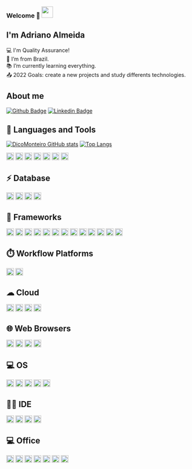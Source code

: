 ### Welcome 👋  <img src=https://github.com/TheDudeThatCode/TheDudeThatCode/blob/master/Assets/Earth.gif width="30">

<!--
**DicoMonteiro/DicoMonteiro** is a ✨ _special_ ✨ repository because its `README.md` (this file) appears on your GitHub profile.

Here are some ideas to get you started:

- 🔭 I’m currently working on ...
- 🌱 I’m currently learning ...
- 👯 I’m looking to collaborate on ...
- 🤔 I’m looking for help with ...
- 💬 Ask me about ...
- 📫 How to reach me: ...
- 😄 Pronouns: ...
- ⚡ Fun fact: ...
-->

## I'm Adriano Almeida

:computer:  I'm Quality Assurance!<br>
:house_with_garden: I’m from Brazil.<br>
:books:  I’m currently learning everything.<br>
:outbox_tray: 2022 Goals: create a new projects and study differents technologies.

## About me

[![Github Badge](https://img.shields.io/badge/-Github-000?style=flat-square&logo=Github&logoColor=white&link=https://github.com/DicoMonteiro)](https://github.com/DicoMonteiro)  [![Linkedin Badge](https://img.shields.io/badge/-LinkedIn-blue?style=flat-square&logo=Linkedin&logoColor=white&link=https://www.linkedin.com/in/adriano-barreto-monteiro-almeida)](https://www.linkedin.com/in/adriano-barreto-monteiro-almeida)


## :arrows_counterclockwise: Languages and Tools

[![DicoMonteiro GitHub stats](https://github-readme-stats.vercel.app/api?username=DicoMonteiro)](https://github.com/DicoMonteiro/github-readme-stats)
[![Top Langs](https://github-readme-stats.vercel.app/api/top-langs/?username=DicoMonteiro&layout=compact)](https://github.com/DicoMonteiro/github-readme-stats)


<code><img height="20" src="https://img.shields.io/badge/Python-FFD43B?style=for-the-badge&logo=python&logoColor=darkgreen"></code> <code><img height="20" src="https://img.shields.io/badge/HTML5-E34F26?style=for-the-badge&logo=html5&logoColor=white"></code> <code><img height="20" src="https://img.shields.io/badge/JavaScript-323330?style=for-the-badge&logo=javascript&logoColor=F7DF1E"></code> <code><img height="20" src="https://img.shields.io/badge/Ruby-CC342D?style=for-the-badge&logo=ruby&logoColor=white"></code> <code><img height="20" src="https://img.shields.io/badge/Pandas-2C2D72?style=for-the-badge&logo=pandas&logoColor=white"></code> <code><img height="20" src="https://img.shields.io/badge/json-5E5C5C?style=for-the-badge&logo=json&logoColor=white"></code> <code><img height="20" src="https://img.shields.io/badge/PLSQL-F80000?style=for-the-badge&logo=oracle&logoColor=black"></code>



## :zap: Database 

<code><img height="20" src="https://img.shields.io/badge/MySQL-00000F?style=for-the-badge&logo=mysql&logoColor=white"></code> <code><img height="20" src="https://img.shields.io/badge/PostgreSQL-316192?style=for-the-badge&logo=postgresql&logoColor=white"></code> <code><img height="20" src="https://img.shields.io/badge/MongoDB-4EA94B?style=for-the-badge&logo=mongodb&logoColor=white"></code> <code><img height="20" src="https://img.shields.io/badge/MongoDB-4EA94B?style=for-the-badge&logo=mongodb&logoColor=white"></code>


## 🚀 Frameworks 

<code><img height="20" src="https://img.shields.io/badge/Node.js-339933?style=for-the-badge&logo=nodedotjs&logoColor=white"></code> <code><img height="20" src="https://img.shields.io/badge/npm-CB3837?style=for-the-badge&logo=npm&logoColor=white"></code> <code><img height="20" src="https://img.shields.io/badge/Jupyter-F37626.svg?&style=for-the-badge&logo=Jupyter&logoColor=white"></code> <code><img height="20" src="https://img.shields.io/badge/Docker-2CA5E0?style=for-the-badge&logo=docker&logoColor=white"></code> <code><img height="20" src="https://img.shields.io/badge/conda-342B029.svg?&style=for-the-badge&logo=anaconda&logoColor=white"></code> <code><img height="20" src="https://img.shields.io/badge/Git-F05032?style=for-the-badge&logo=git&logoColor=white"></code> <code><img height="20" src="https://img.shields.io/badge/Postman-FF6C37?style=for-the-badge&logo=Postman&logoColor=white"></code> <code><img height="20" src="https://img.shields.io/badge/Insomnia-5849be?style=for-the-badge&logo=Insomnia&logoColor=white"></code> <code><img height="20" src="https://img.shields.io/badge/Selenium-43B02A?style=for-the-badge&logo=Selenium&logoColor=white"></code> <code><img height="20" src="https://img.shields.io/badge/Cypress-17202C?style=for-the-badge&logo=cypress&logoColor=white"></code> <code><img height="20" src="https://img.shields.io/badge/Mocha-8D6748?style=for-the-badge&logo=Mocha&logoColor=white"></code> <code><img height="20" src="https://img.shields.io/badge/Babel-F9DC3E?style=for-the-badge&logo=babel&logoColor=white"></code> <code><img height="20" src="https://img.shields.io/badge/chai-A30701?style=for-the-badge&logo=chai&logoColor=white"></code>

## ⏱️ Workflow Platforms

<code><img height="20" src="https://img.shields.io/badge/Jenkins-D24939?style=for-the-badge&logo=Jenkins&logoColor=white"></code> <code><img height="20" src="https://img.shields.io/badge/Jira-0052CC?style=for-the-badge&logo=Jira&logoColor=white"></code> 

## ☁ Cloud 

<code><img height="20" src="https://img.shields.io/badge/Amazon_AWS-FF9900?style=for-the-badge&logo=amazonaws&logoColor=white"></code> <code><img height="20" src="https://img.shields.io/badge/Google_Cloud-4285F4?style=for-the-badge&logo=google-cloud&logoColor=white"></code> <code><img height="20" src="https://img.shields.io/badge/microsoft%20azure-0089D6?style=for-the-badge&logo=microsoft-azure&logoColor=white"></code> <code><img height="20" src="https://img.shields.io/badge/Heroku-430098?style=for-the-badge&logo=heroku&logoColor=white"></code>

## 🌐 Web Browsers

<code><img height="20" src="https://img.shields.io/badge/Google_chrome-4285F4?style=for-the-badge&logo=Google-chrome&logoColor=white"></code> <code><img height="20" src="https://img.shields.io/badge/Firefox_Browser-FF7139?style=for-the-badge&logo=Firefox-Browser&logoColor=white"></code> <code><img height="20" src="https://img.shields.io/badge/Microsoft_Edge-0078D7?style=for-the-badge&logo=Microsoft-edge&logoColor=white"></code> <code><img height="20" src="https://img.shields.io/badge/Safari-FF1B2D?style=for-the-badge&logo=Safari&logoColor=white"></code>


## 💻 OS


<code><img height="20" src="https://img.shields.io/badge/Android-3DDC84?style=for-the-badge&logo=android&logoColor=white"></code> <code><img height="20" src="https://img.shields.io/badge/iOS-000000?style=for-the-badge&logo=ios&logoColor=white"></code> <code><img height="20" src="https://img.shields.io/badge/Windows-0078D6?style=for-the-badge&logo=windows&logoColor=white"></code> <code><img height="20" src="https://img.shields.io/badge/Ubuntu-E95420?style=for-the-badge&logo=ubuntu&logoColor=white"></code> <code><img height="20" src="https://img.shields.io/badge/mac%20os-000000?style=for-the-badge&logo=apple&logoColor=white"></code>

## 👩‍💻 IDE 

<code><img height="20" src="https://img.shields.io/badge/Visual_Studio_Code-0078D4?style=for-the-badge&logo=visual%20studio%20code&logoColor=white"></code> <code><img height="20" src="https://img.shields.io/badge/Eclipse-2C2255?style=for-the-badge&logo=eclipse&logoColor=white"></code> <code><img height="20" src="https://img.shields.io/badge/sublime_text-%23575757.svg?&style=for-the-badge&logo=sublime-text&logoColor=important"></code> <code><img height="20" src="https://img.shields.io/badge/Colab-F9AB00?style=for-the-badge&logo=googlecolab&color=525252"></code>


## :computer: Office 

<code><img height="20" src="https://img.shields.io/badge/Microsoft_Excel-217346?style=for-the-badge&logo=microsoft-excel&logoColor=white"></code> <code><img height="20" src="https://img.shields.io/badge/Microsoft_PowerPoint-B7472A?style=for-the-badge&logo=microsoft-powerpoint&logoColor=white"></code> <code><img height="20" src="https://img.shields.io/badge/Microsoft_Access-A4373A?style=for-the-badge&logo=microsoft-access&logoColor=white"></code> <code><img height="20" src="https://img.shields.io/badge/Microsoft_SQL_Server-CC2927?style=for-the-badge&logo=microsoft-sql-server&logoColor=white"></code> <code><img height="20" src="https://img.shields.io/badge/Microsoft_Office-D83B01?style=for-the-badge&logo=microsoft-office&logoColor=white"></code> <code><img height="20" src="https://img.shields.io/badge/Notion-000000?style=for-the-badge&logo=notion&logoColor=white"></code> <code><img height="20" src="https://img.shields.io/badge/Trello-0052CC?style=for-the-badge&logo=trello&logoColor=white"></code>
